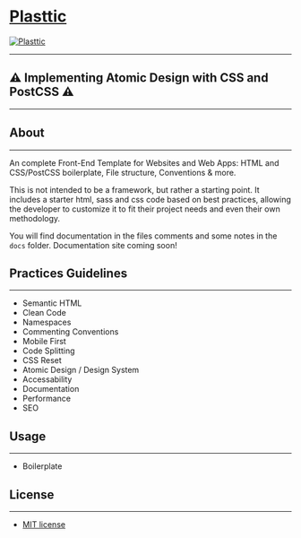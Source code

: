 # [Plasttic](https://plasttic.dev)

[![Plasttic](https://plasttic.dev/assets/img/social/default-banner-1200_630.png)](https://plasttic.dev)

---

## :warning: Implementing Atomic Design with CSS and PostCSS :warning:

---

## About

---

An complete Front-End Template for Websites and Web Apps: HTML and CSS/PostCSS boilerplate, File structure, Conventions & more.

This is not intended to be a framework, but rather a starting point. It includes a starter html, sass and css code based on best practices, allowing the developer to customize it to fit their project needs and even their own methodology.

You will find documentation in the files comments and some notes in the `docs` folder. Documentation site coming soon!

## Practices Guidelines

---

- Semantic HTML
- Clean Code
- Namespaces
- Commenting Conventions
- Mobile First
- Code Splitting
- CSS Reset
- Atomic Design / Design System
- Accessability
- Documentation
- Performance
- SEO

## Usage

---

- Boilerplate

## License

---

- [MIT license](https://opensource.org/licenses/MIT)
